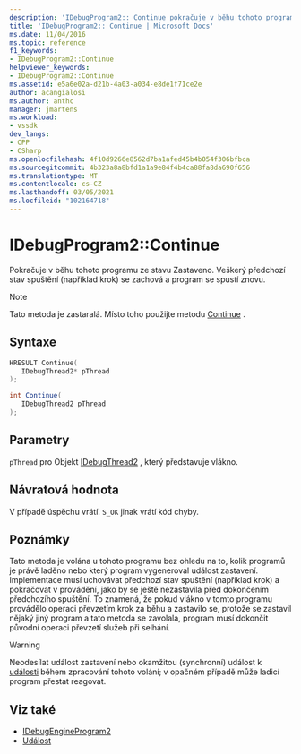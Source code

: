 ```yaml
---
description: 'IDebugProgram2:: Continue pokračuje v běhu tohoto programu ze stavu Zastaveno. Veškerý předchozí stav spuštění (například krok) se zachová a program se spustí znovu.'
title: 'IDebugProgram2:: Continue | Microsoft Docs'
ms.date: 11/04/2016
ms.topic: reference
f1_keywords:
- IDebugProgram2::Continue
helpviewer_keywords:
- IDebugProgram2::Continue
ms.assetid: e5a6e02a-d21b-4a03-a034-e8de1f71ce2e
author: acangialosi
ms.author: anthc
manager: jmartens
ms.workload:
- vssdk
dev_langs:
- CPP
- CSharp
ms.openlocfilehash: 4f10d9266e8562d7ba1afed45b4b054f306bfbca
ms.sourcegitcommit: 4b323a8a8bfd1a1a9e84f4b4ca88fa8da690f656
ms.translationtype: MT
ms.contentlocale: cs-CZ
ms.lasthandoff: 03/05/2021
ms.locfileid: "102164718"
---
```

# <a name="idebugprogram2continue"></a>IDebugProgram2::Continue
Pokračuje v běhu tohoto programu ze stavu Zastaveno. Veškerý předchozí stav spuštění (například krok) se zachová a program se spustí znovu.

> [!NOTE]
> Tato metoda je zastaralá. Místo toho použijte metodu [Continue](../../../extensibility/debugger/reference/idebugprocess3-continue.md) .

## <a name="syntax"></a>Syntaxe

```cpp
HRESULT Continue( 
   IDebugThread2* pThread
);
```

```csharp
int Continue( 
   IDebugThread2 pThread
);
```

## <a name="parameters"></a>Parametry
`pThread` pro Objekt [IDebugThread2](../../../extensibility/debugger/reference/idebugthread2.md) , který představuje vlákno.

## <a name="return-value"></a>Návratová hodnota
 V případě úspěchu vrátí. `S_OK` jinak vrátí kód chyby.

## <a name="remarks"></a>Poznámky
 Tato metoda je volána u tohoto programu bez ohledu na to, kolik programů je právě laděno nebo který program vygeneroval událost zastavení. Implementace musí uchovávat předchozí stav spuštění (například krok) a pokračovat v provádění, jako by se ještě nezastavila před dokončením předchozího spuštění. To znamená, že pokud vlákno v tomto programu provádělo operaci převzetím krok za běhu a zastavilo se, protože se zastavil nějaký jiný program a tato metoda se zavolala, program musí dokončit původní operaci převzetí služeb při selhání.

> [!WARNING]
> Neodesílat událost zastavení nebo okamžitou (synchronní) událost k [události](../../../extensibility/debugger/reference/idebugeventcallback2-event.md) během zpracování tohoto volání; v opačném případě může ladicí program přestat reagovat.

## <a name="see-also"></a>Viz také
- [IDebugEngineProgram2](../../../extensibility/debugger/reference/idebugengineprogram2.md)
- [Událost](../../../extensibility/debugger/reference/idebugeventcallback2-event.md)
